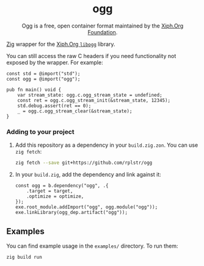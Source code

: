 <div align="center">

# ogg

Ogg is a free, open container format maintained by the [Xiph.Org Foundation](https://www.xiph.org/).

</div>

[Zig](https://ziglang.org) wrapper for the [Xiph.Org `libogg`](https://www.xiph.org/ogg/) library.

You can still access the raw C headers if you need functionality not exposed by the wrapper. For example:

```zig
const std = @import("std");
const ogg = @import("ogg");

pub fn main() void {
    var stream_state: ogg.c.ogg_stream_state = undefined;
    const ret = ogg.c.ogg_stream_init(&stream_state, 12345);
    std.debug.assert(ret == 0);
    _ = ogg.c.ogg_stream_clear(&stream_state);
}
```

### Adding to your project

1.  Add this repository as a dependency in your `build.zig.zon`. You can use `zig fetch`:
    ```sh
    zig fetch --save git+https://github.com/rplstr/ogg
    ```

2.  In your `build.zig`, add the dependency and link against it:
    ```zig
    const ogg = b.dependency("ogg", .{
        .target = target,
        .optimize = optimize,
    });
    exe.root_module.addImport("ogg", ogg.module("ogg"));
    exe.linkLibrary(ogg_dep.artifact("ogg"));
    ```

## Examples

You can find example usage in the `examples/` directory. To run them:

```sh
zig build run
```
